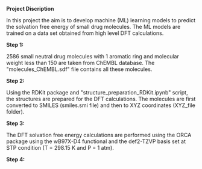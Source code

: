 **Project Discription**

In this project the aim is to develop machine (ML) learning models to predict the solvation free energy of small drug molecules. The ML models are trained on a data set obtained from high level DFT calculations.  

**Step 1:**

2586 small neutral drug molecules with 1 aromatic ring and molecular weight less than 150 are taken from ChEMBL database. The "molecules_ChEMBL.sdf" file contains all these molecules.

**Step 2:**

Using the RDKit package and "structure_preparation_RDKit.ipynb" script, the structures are prepared for the DFT calculations. The molecules are first converted to SMILES (smiles.smi file) and then to XYZ coordinates (XYZ_file folder).

**Step 3:**

The DFT solvation free energy calculations are performed using the ORCA package using the wB97X-D4 functional and the def2-TZVP basis set at STP condition (T = 298.15 K and P = 1 atm).

**Step 4:**
